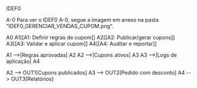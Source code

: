 IDEF0

A-0
Para ver o IDEF0 A-0, segue a imagem em anexo na pasta "IDEF0_GERENCIAR_VENDAS_CUPOM.png".

A0
  A1[[A1: Definir regras de cupom]]
  A2[[A2: Publicar/gerar cupons]]
  A3[[A3: Validar e aplicar cupom]]
  A4[[A4: Auditar e reportar]]

  A1 -->|Regras aprovadas| A2
  A2 -->|Cupons ativos| A3
  A3 -->|Logs de aplicação| A4

  A2 --> OUT1[Cupons publicados]
  A3 --> OUT2[Pedido com desconto]
  A4 --> OUT3[Relatórios]